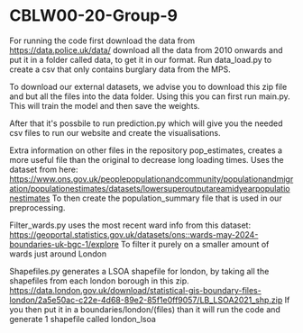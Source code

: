 # CBLW00-20-Group-9

For running the code first download the data from https://data.police.uk/data/ download all the data from 2010 onwards and put it in a folder called data, 
to get it in our format. Run data_load.py to create a csv that only contains burglary data from the MPS.


To download our external datasets, we advise you to download this zip file and but all the files into the data folder.
Using this you can first run main.py. This will train the model and then save the weights.

After that it's possbile to run prediction.py which will give you the needed csv files to run our website and create the visualisations.



Extra information on other files in the repository
pop_estimates, creates a more useful file than the original to decrease long loading times. Uses the dataset from here:
https://www.ons.gov.uk/peoplepopulationandcommunity/populationandmigration/populationestimates/datasets/lowersuperoutputareamidyearpopulationestimates
To then create the population_summary file that is used in our preprocessing.

Filter_wards.py uses the most recent ward info from this dataset:
https://geoportal.statistics.gov.uk/datasets/ons::wards-may-2024-boundaries-uk-bgc-1/explore
To filter it purely on a smaller amount of wards just around London

Shapefiles.py generates a LSOA shapefile for london, by taking all the shapefiles from each london borough in this zip.
https://data.london.gov.uk/download/statistical-gis-boundary-files-london/2a5e50ac-c22e-4d68-89e2-85f1e0ff9057/LB_LSOA2021_shp.zip
If you then put it in a boundaries/london/(files) than it will run the code and generate 1 shapefile called london_lsoa